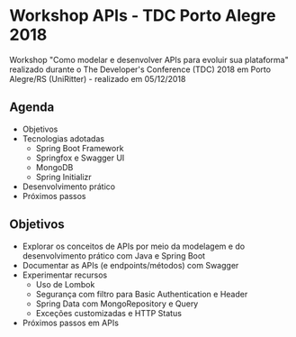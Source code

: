 # Workshop APIs - TDC Porto Alegre 2018
Workshop "Como modelar e desenvolver APIs para evoluir sua plataforma" realizado durante o The Developer's Conference (TDC) 2018 em Porto Alegre/RS (UniRitter) - realizado em 05/12/2018

## Agenda
* Objetivos
* Tecnologias adotadas
  * Spring Boot Framework
  * Springfox e Swagger UI
  * MongoDB
  * Spring Initializr
* Desenvolvimento prático
* Próximos passos

## Objetivos
* Explorar os conceitos de APIs por meio da modelagem e do desenvolvimento prático com Java e Spring Boot
* Documentar as APIs (e endpoints/métodos) com Swagger
* Experimentar recursos
  * Uso de Lombok
  * Segurança com filtro para Basic Authentication e Header
  * Spring Data com MongoRepository e Query
  * Exceções customizadas e HTTP Status
* Próximos passos em APIs
